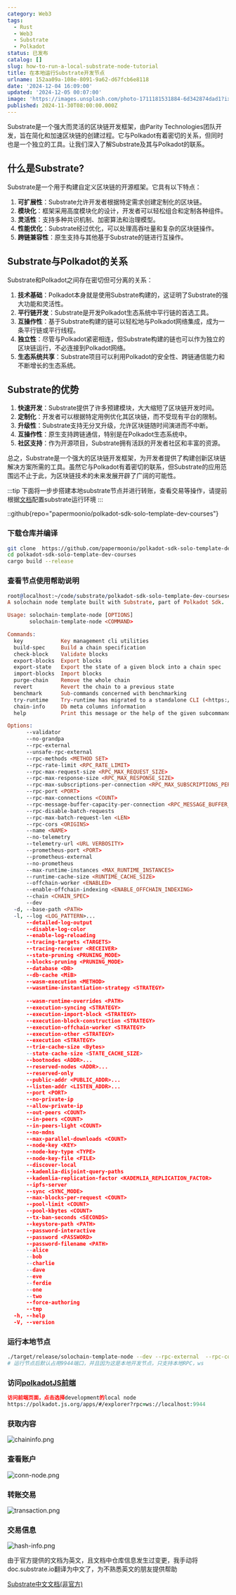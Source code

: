 ```yaml
---
category: Web3
tags:
  - Rust
  - Web3
  - Substrate
  - Polkadot
status: 已发布
catalog: []
slug: how-to-run-a-local-substrate-node-tutorial
title: 在本地运行Substrate开发节点
urlname: 152aa09a-108e-8091-9a62-d67fcb6e8118
date: '2024-12-04 16:09:00'
updated: '2024-12-05 00:07:00'
image: 'https://images.unsplash.com/photo-1711181531884-6d342874dad1?ixlib=rb-4.0.3&q=85&fm=jpg&crop=entropy&cs=srgb'
published: 2024-11-30T08:00:00.000Z
---
```


Substrate是一个强大而灵活的区块链开发框架，由Parity Technologies团队开发，旨在简化和加速区块链的创建过程。它与Polkadot有着密切的关系，但同时也是一个独立的工具。让我们深入了解Substrate及其与Polkadot的联系。


## 什么是Substrate?


Substrate是一个用于构建自定义区块链的开源框架。它具有以下特点：

1. **可扩展性**：Substrate允许开发者根据特定需求创建定制化的区块链。
2. **模块化**：框架采用高度模块化的设计，开发者可以轻松组合和定制各种组件。
3. **灵活性**：支持多种共识机制、加密算法和治理模型。
4. **性能优化**：Substrate经过优化，可以处理高吞吐量和复杂的区块链操作。
5. **跨链兼容性**：原生支持与其他基于Substrate的链进行互操作。

## Substrate与Polkadot的关系


Substrate和Polkadot之间存在密切但可分离的关系：

1. **技术基础**：Polkadot本身就是使用Substrate构建的，这证明了Substrate的强大功能和灵活性。
2. **平行链开发**：Substrate是开发Polkadot生态系统中平行链的首选工具。
3. **互操作性**：基于Substrate构建的链可以轻松地与Polkadot网络集成，成为一条平行链或平行线程。
4. **独立性**：尽管与Polkadot紧密相连，但Substrate构建的链也可以作为独立的区块链运行，不必连接到Polkadot网络。
5. **生态系统共享**：Substrate项目可以利用Polkadot的安全性、跨链通信能力和不断增长的生态系统。

## Substrate的优势

1. **快速开发**：Substrate提供了许多预建模块，大大缩短了区块链开发时间。
2. **定制化**：开发者可以根据特定用例优化其区块链，而不受现有平台的限制。
3. **升级性**：Substrate支持无分叉升级，允许区块链随时间演进而不中断。
4. **互操作性**：原生支持跨链通信，特别是在Polkadot生态系统中。
5. **社区支持**：作为开源项目，Substrate拥有活跃的开发者社区和丰富的资源。

总之，Substrate是一个强大的区块链开发框架，为开发者提供了构建创新区块链解决方案所需的工具。虽然它与Polkadot有着密切的联系，但Substrate的应用范围远不止于此，为区块链技术的未来发展开辟了广阔的可能性。


:::tip
下面将一步步搭建本地substrate节点并进行转账，查看交易等操作，请提前根据[文档](https://substrate-docs.pages.dev/en/install/macos/?mode=light)配置substrate运行环境
:::


::github{repo="papermoonio/polkadot-sdk-solo-template-dev-courses"}


### 下载仓库并编译


```bash
git clone  https://github.com/papermoonio/polkadot-sdk-solo-template-dev-courses 
cd polkadot-sdk-solo-template-dev-courses
cargo build --release
```


### 查看节点使用帮助说明


```prolog
root@localhost:~/code/substrate/polkadot-sdk-solo-template-dev-courses# ./target/release/solochain-template-node -h
A solochain node template built with Substrate, part of Polkadot Sdk.

Usage: solochain-template-node [OPTIONS]
       solochain-template-node <COMMAND>

Commands:
  key            Key management cli utilities
  build-spec     Build a chain specification
  check-block    Validate blocks
  export-blocks  Export blocks
  export-state   Export the state of a given block into a chain spec
  import-blocks  Import blocks
  purge-chain    Remove the whole chain
  revert         Revert the chain to a previous state
  benchmark      Sub-commands concerned with benchmarking
  try-runtime    Try-runtime has migrated to a standalone CLI (<https://github.com/paritytech/try-runtime-cli>). The subcommand exists as a stub and deprecation notice. It will be removed entirely some time after January 2024
  chain-info     Db meta columns information
  help           Print this message or the help of the given subcommand(s)

Options:
      --validator                                                                                Enable validator mode
      --no-grandpa                                                                               Disable GRANDPA
      --rpc-external                                                                             Listen to all RPC interfaces (default: local)
      --unsafe-rpc-external                                                                      Listen to all RPC interfaces
      --rpc-methods <METHOD SET>                                                                 RPC methods to expose. [default: auto] [possible values: auto, safe, unsafe]
      --rpc-rate-limit <RPC_RATE_LIMIT>                                                          RPC rate limiting (calls/minute) for each connection
      --rpc-max-request-size <RPC_MAX_REQUEST_SIZE>                                              Set the maximum RPC request payload size for both HTTP and WS in megabytes [default: 15]
      --rpc-max-response-size <RPC_MAX_RESPONSE_SIZE>                                            Set the maximum RPC response payload size for both HTTP and WS in megabytes [default: 15]
      --rpc-max-subscriptions-per-connection <RPC_MAX_SUBSCRIPTIONS_PER_CONNECTION>              Set the maximum concurrent subscriptions per connection [default: 1024]
      --rpc-port <PORT>                                                                          Specify JSON-RPC server TCP port
      --rpc-max-connections <COUNT>                                                              Maximum number of RPC server connections [default: 100]
      --rpc-message-buffer-capacity-per-connection <RPC_MESSAGE_BUFFER_CAPACITY_PER_CONNECTION>  The number of messages the RPC server is allowed to keep in memory [default: 64]
      --rpc-disable-batch-requests                                                               Disable RPC batch requests
      --rpc-max-batch-request-len <LEN>                                                          Limit the max length per RPC batch request
      --rpc-cors <ORIGINS>                                                                       Specify browser *origins* allowed to access the HTTP & WS RPC servers
      --name <NAME>                                                                              The human-readable name for this node
      --no-telemetry                                                                             Disable connecting to the Substrate telemetry server
      --telemetry-url <URL VERBOSITY>                                                            The URL of the telemetry server to connect to
      --prometheus-port <PORT>                                                                   Specify Prometheus exporter TCP Port
      --prometheus-external                                                                      Expose Prometheus exporter on all interfaces
      --no-prometheus                                                                            Do not expose a Prometheus exporter endpoint
      --max-runtime-instances <MAX_RUNTIME_INSTANCES>                                            The size of the instances cache for each runtime [max: 32] [default: 8]
      --runtime-cache-size <RUNTIME_CACHE_SIZE>                                                  Maximum number of different runtimes that can be cached [default: 2]
      --offchain-worker <ENABLED>                                                                Execute offchain workers on every block [default: when-authority] [possible values: always, never, when-authority]
      --enable-offchain-indexing <ENABLE_OFFCHAIN_INDEXING>                                      Enable offchain indexing API [default: false] [possible values: true, false]
      --chain <CHAIN_SPEC>                                                                       Specify the chain specification
      --dev                                                                                      Specify the development chain
  -d, --base-path <PATH>                                                                         Specify custom base path
  -l, --log <LOG_PATTERN>...                                                                     Sets a custom logging filter (syntax: `<target>=<level>`)
      --detailed-log-output                                                                      Enable detailed log output
      --disable-log-color                                                                        Disable log color output
      --enable-log-reloading                                                                     Enable feature to dynamically update and reload the log filter
      --tracing-targets <TARGETS>                                                                Sets a custom profiling filter
      --tracing-receiver <RECEIVER>                                                              Receiver to process tracing messages [default: log] [possible values: log]
      --state-pruning <PRUNING_MODE>                                                             Specify the state pruning mode
      --blocks-pruning <PRUNING_MODE>                                                            Specify the blocks pruning mode [default: archive-canonical]
      --database <DB>                                                                            Select database backend to use [possible values: rocksdb, paritydb, auto, paritydb-experimental]
      --db-cache <MiB>                                                                           Limit the memory the database cache can use
      --wasm-execution <METHOD>                                                                  Method for executing Wasm runtime code [default: compiled] [possible values: interpreted-i-know-what-i-do, compiled]
      --wasmtime-instantiation-strategy <STRATEGY>                                               The WASM instantiation method to use [default: pooling-copy-on-write] [possible values: pooling-copy-on-write, recreate-instance-copy-on-write, pooling,
                                                                                                 recreate-instance]
      --wasm-runtime-overrides <PATH>                                                            Specify the path where local WASM runtimes are stored
      --execution-syncing <STRATEGY>                                                             Runtime execution strategy for importing blocks during initial sync [possible values: native, wasm, both, native-else-wasm]
      --execution-import-block <STRATEGY>                                                        Runtime execution strategy for general block import (including locally authored blocks) [possible values: native, wasm, both, native-else-wasm]
      --execution-block-construction <STRATEGY>                                                  Runtime execution strategy for constructing blocks [possible values: native, wasm, both, native-else-wasm]
      --execution-offchain-worker <STRATEGY>                                                     Runtime execution strategy for offchain workers [possible values: native, wasm, both, native-else-wasm]
      --execution-other <STRATEGY>                                                               Runtime execution strategy when not syncing, importing or constructing blocks [possible values: native, wasm, both, native-else-wasm]
      --execution <STRATEGY>                                                                     The execution strategy that should be used by all execution contexts [possible values: native, wasm, both, native-else-wasm]
      --trie-cache-size <Bytes>                                                                  Specify the state cache size [default: 67108864]
      --state-cache-size <STATE_CACHE_SIZE>                                                      DEPRECATED: switch to `--trie-cache-size`
      --bootnodes <ADDR>...                                                                      Specify a list of bootnodes
      --reserved-nodes <ADDR>...                                                                 Specify a list of reserved node addresses
      --reserved-only                                                                            Whether to only synchronize the chain with reserved nodes
      --public-addr <PUBLIC_ADDR>...                                                             Public address that other nodes will use to connect to this node
      --listen-addr <LISTEN_ADDR>...                                                             Listen on this multiaddress
      --port <PORT>                                                                              Specify p2p protocol TCP port
      --no-private-ip                                                                            Always forbid connecting to private IPv4/IPv6 addresses
      --allow-private-ip                                                                         Always accept connecting to private IPv4/IPv6 addresses
      --out-peers <COUNT>                                                                        Number of outgoing connections we're trying to maintain [default: 8]
      --in-peers <COUNT>                                                                         Maximum number of inbound full nodes peers [default: 32]
      --in-peers-light <COUNT>                                                                   Maximum number of inbound light nodes peers [default: 100]
      --no-mdns                                                                                  Disable mDNS discovery (default: true)
      --max-parallel-downloads <COUNT>                                                           Maximum number of peers from which to ask for the same blocks in parallel [default: 5]
      --node-key <KEY>                                                                           Secret key to use for p2p networking
      --node-key-type <TYPE>                                                                     Crypto primitive to use for p2p networking [default: ed25519] [possible values: ed25519]
      --node-key-file <FILE>                                                                     File from which to read the node's secret key to use for p2p networking
      --discover-local                                                                           Enable peer discovery on local networks
      --kademlia-disjoint-query-paths                                                            Require iterative Kademlia DHT queries to use disjoint paths
      --kademlia-replication-factor <KADEMLIA_REPLICATION_FACTOR>                                Kademlia replication factor [default: 20]
      --ipfs-server                                                                              Join the IPFS network and serve transactions over bitswap protocol
      --sync <SYNC_MODE>                                                                         Blockchain syncing mode. [default: full] [possible values: full, fast, fast-unsafe, warp]
      --max-blocks-per-request <COUNT>                                                           Maximum number of blocks per request [default: 64]
      --pool-limit <COUNT>                                                                       Maximum number of transactions in the transaction pool [default: 8192]
      --pool-kbytes <COUNT>                                                                      Maximum number of kilobytes of all transactions stored in the pool [default: 20480]
      --tx-ban-seconds <SECONDS>                                                                 How long a transaction is banned for
      --keystore-path <PATH>                                                                     Specify custom keystore path
      --password-interactive                                                                     Use interactive shell for entering the password used by the keystore
      --password <PASSWORD>                                                                      Password used by the keystore
      --password-filename <PATH>                                                                 File that contains the password used by the keystore
      --alice                                                                                    Shortcut for `--name Alice --validator`
      --bob                                                                                      Shortcut for `--name Bob --validator`
      --charlie                                                                                  Shortcut for `--name Charlie --validator`
      --dave                                                                                     Shortcut for `--name Dave --validator`
      --eve                                                                                      Shortcut for `--name Eve --validator`
      --ferdie                                                                                   Shortcut for `--name Ferdie --validator`
      --one                                                                                      Shortcut for `--name One --validator`
      --two                                                                                      Shortcut for `--name Two --validator`
      --force-authoring                                                                          Enable authoring even when offline
      --tmp                                                                                      Run a temporary node
  -h, --help                                                                                     Print help (see more with '--help')
  -V, --version                                                                                  Print version
```


### 运行本地节点


```bash
./target/release/solochain-template-node --dev --rpc-external  --rpc-cors all
# 运行节点后默认占用9944端口，并且因为这是本地开发节点，只支持本地RPC，ws
```


### 访问[polkadotJS前端](https://polkadot.js.org/apps/#/explorer?rpc=ws://localhost:9944)


```prolog
访问前端页面，点击选择development的local node
https://polkadot.js.org/apps/#/explorer?rpc=ws://localhost:9944
```


### 获取内容


![chaininfo.png](https://prod-files-secure.s3.us-west-2.amazonaws.com/5d24fe63-e567-4804-86f9-9fdc62e13082/89be5adf-5619-4306-be75-45b425e3c446/chaininfo.png?X-Amz-Algorithm=AWS4-HMAC-SHA256&X-Amz-Content-Sha256=UNSIGNED-PAYLOAD&X-Amz-Credential=ASIAZI2LB466T5WNWBRB%2F20250223%2Fus-west-2%2Fs3%2Faws4_request&X-Amz-Date=20250223T053500Z&X-Amz-Expires=3600&X-Amz-Security-Token=IQoJb3JpZ2luX2VjENX%2F%2F%2F%2F%2F%2F%2F%2F%2F%2FwEaCXVzLXdlc3QtMiJIMEYCIQD6ye4DeNf0fAby5FoC57zgGCTiYdR8bNb0LbzgrWw3owIhAPr%2BS0jqU0JtXtR7sJjaHQ2j8cmJw%2FZXAHl9f7pnJv5tKogECP7%2F%2F%2F%2F%2F%2F%2F%2F%2F%2FwEQABoMNjM3NDIzMTgzODA1IgxbceDHDQJOFvHL6OUq3AMWR8FRTDQHHge%2F2vex8DvqeA%2BhtgTw47%2BUeVVs5Q0mtd4kgD2FUyTHp1n%2BMP0Dm6e9TOqXwSM3UyFVaLUCo0Q47JNEFHJW67k9pXJBpF1tJIhCI%2F0s98hM8mUjpYGkkd0YSY%2BnYt6YQqCilXXeiW%2FJNWt1%2FWb73lP2EzvFnr8XidhfDc8e9VBkXQCdpEi3VWLnxE0o9aCmMOdKx9kfYccE9udaid1WZf90KJV%2FKV%2F5unx4sJhCNg6eXhZDZBM%2Ffybebzelvo2IIgr4pk4PkHBMWNp9s1B4D%2BYLouOcm4wIUC3ToVkQa4UWjdWO8g9hiZnEGZUFnanuCJZsMa9ZyEZMQZ5pQF7ZNmOgf3uI0nOYs8s6NXZRI2wNbCwBL%2FpGbM%2Ba0t6R%2FoJ99NXHK6UEqtdSLpXU0%2FtAmnMPcsZSj6LDF5gmzmSTgVklnuePB6wsKaTuGydaYlRP9Y4%2FebEk5w7kbQhlg2rLdHNwhXvsMTMs4NJlZKdNWFFpo%2B%2B2MfM0N9LPZY3SqkJO9Ui1L%2BviQb%2F7ech7dBgtt0Tq%2F4A9ED8QhXBxbK%2BeXYJ15RUA57Kbi7t%2F7nnmLdSWwZNrZEFp9Mp0Pi7YfRGCJiVBKt2sl3T2heoNYEWcRZ2gdiyLJTC%2Bzeq9BjqkAWGlR5FvWZeGu3lUVO29P9APSfCGcvxBREV%2Buz%2Fe38ZaL9eJwS2V2ouQ0VIKSiWkdx0vfBYnSzT5Npw4ev%2BaYhteLmhjVGfrTcY2GIepFyIAXAhhk%2FJMptxVrsr9Z%2BYeOHmBhpi6Yhks3UGmVktp67lcXHIeyg%2BahXRuYsL7pnF%2BLpF1%2BrQyqcMD6AJyLLQwjxdp7h%2BoXJEmuzn9tV9UUcBxFZUB&X-Amz-Signature=113f96bf58f73a070db328339f9cd91de09b57fd4977656ec23b9aeda19e482f&X-Amz-SignedHeaders=host&x-id=GetObject)


### 查看账户


![conn-node.png](https://prod-files-secure.s3.us-west-2.amazonaws.com/5d24fe63-e567-4804-86f9-9fdc62e13082/05964f92-c6d8-42d1-b4a1-b3a852295683/conn-node.png?X-Amz-Algorithm=AWS4-HMAC-SHA256&X-Amz-Content-Sha256=UNSIGNED-PAYLOAD&X-Amz-Credential=ASIAZI2LB466T5WNWBRB%2F20250223%2Fus-west-2%2Fs3%2Faws4_request&X-Amz-Date=20250223T053500Z&X-Amz-Expires=3600&X-Amz-Security-Token=IQoJb3JpZ2luX2VjENX%2F%2F%2F%2F%2F%2F%2F%2F%2F%2FwEaCXVzLXdlc3QtMiJIMEYCIQD6ye4DeNf0fAby5FoC57zgGCTiYdR8bNb0LbzgrWw3owIhAPr%2BS0jqU0JtXtR7sJjaHQ2j8cmJw%2FZXAHl9f7pnJv5tKogECP7%2F%2F%2F%2F%2F%2F%2F%2F%2F%2FwEQABoMNjM3NDIzMTgzODA1IgxbceDHDQJOFvHL6OUq3AMWR8FRTDQHHge%2F2vex8DvqeA%2BhtgTw47%2BUeVVs5Q0mtd4kgD2FUyTHp1n%2BMP0Dm6e9TOqXwSM3UyFVaLUCo0Q47JNEFHJW67k9pXJBpF1tJIhCI%2F0s98hM8mUjpYGkkd0YSY%2BnYt6YQqCilXXeiW%2FJNWt1%2FWb73lP2EzvFnr8XidhfDc8e9VBkXQCdpEi3VWLnxE0o9aCmMOdKx9kfYccE9udaid1WZf90KJV%2FKV%2F5unx4sJhCNg6eXhZDZBM%2Ffybebzelvo2IIgr4pk4PkHBMWNp9s1B4D%2BYLouOcm4wIUC3ToVkQa4UWjdWO8g9hiZnEGZUFnanuCJZsMa9ZyEZMQZ5pQF7ZNmOgf3uI0nOYs8s6NXZRI2wNbCwBL%2FpGbM%2Ba0t6R%2FoJ99NXHK6UEqtdSLpXU0%2FtAmnMPcsZSj6LDF5gmzmSTgVklnuePB6wsKaTuGydaYlRP9Y4%2FebEk5w7kbQhlg2rLdHNwhXvsMTMs4NJlZKdNWFFpo%2B%2B2MfM0N9LPZY3SqkJO9Ui1L%2BviQb%2F7ech7dBgtt0Tq%2F4A9ED8QhXBxbK%2BeXYJ15RUA57Kbi7t%2F7nnmLdSWwZNrZEFp9Mp0Pi7YfRGCJiVBKt2sl3T2heoNYEWcRZ2gdiyLJTC%2Bzeq9BjqkAWGlR5FvWZeGu3lUVO29P9APSfCGcvxBREV%2Buz%2Fe38ZaL9eJwS2V2ouQ0VIKSiWkdx0vfBYnSzT5Npw4ev%2BaYhteLmhjVGfrTcY2GIepFyIAXAhhk%2FJMptxVrsr9Z%2BYeOHmBhpi6Yhks3UGmVktp67lcXHIeyg%2BahXRuYsL7pnF%2BLpF1%2BrQyqcMD6AJyLLQwjxdp7h%2BoXJEmuzn9tV9UUcBxFZUB&X-Amz-Signature=f69b3375045e5d6058936ef906e9931c0d1fa3b8d6054c100f8022e81cce30b9&X-Amz-SignedHeaders=host&x-id=GetObject)


### 转账交易


![transaction.png](https://prod-files-secure.s3.us-west-2.amazonaws.com/5d24fe63-e567-4804-86f9-9fdc62e13082/65593d3b-9b56-4fbe-a383-1447c903127f/transaction.png?X-Amz-Algorithm=AWS4-HMAC-SHA256&X-Amz-Content-Sha256=UNSIGNED-PAYLOAD&X-Amz-Credential=ASIAZI2LB466T5WNWBRB%2F20250223%2Fus-west-2%2Fs3%2Faws4_request&X-Amz-Date=20250223T053500Z&X-Amz-Expires=3600&X-Amz-Security-Token=IQoJb3JpZ2luX2VjENX%2F%2F%2F%2F%2F%2F%2F%2F%2F%2FwEaCXVzLXdlc3QtMiJIMEYCIQD6ye4DeNf0fAby5FoC57zgGCTiYdR8bNb0LbzgrWw3owIhAPr%2BS0jqU0JtXtR7sJjaHQ2j8cmJw%2FZXAHl9f7pnJv5tKogECP7%2F%2F%2F%2F%2F%2F%2F%2F%2F%2FwEQABoMNjM3NDIzMTgzODA1IgxbceDHDQJOFvHL6OUq3AMWR8FRTDQHHge%2F2vex8DvqeA%2BhtgTw47%2BUeVVs5Q0mtd4kgD2FUyTHp1n%2BMP0Dm6e9TOqXwSM3UyFVaLUCo0Q47JNEFHJW67k9pXJBpF1tJIhCI%2F0s98hM8mUjpYGkkd0YSY%2BnYt6YQqCilXXeiW%2FJNWt1%2FWb73lP2EzvFnr8XidhfDc8e9VBkXQCdpEi3VWLnxE0o9aCmMOdKx9kfYccE9udaid1WZf90KJV%2FKV%2F5unx4sJhCNg6eXhZDZBM%2Ffybebzelvo2IIgr4pk4PkHBMWNp9s1B4D%2BYLouOcm4wIUC3ToVkQa4UWjdWO8g9hiZnEGZUFnanuCJZsMa9ZyEZMQZ5pQF7ZNmOgf3uI0nOYs8s6NXZRI2wNbCwBL%2FpGbM%2Ba0t6R%2FoJ99NXHK6UEqtdSLpXU0%2FtAmnMPcsZSj6LDF5gmzmSTgVklnuePB6wsKaTuGydaYlRP9Y4%2FebEk5w7kbQhlg2rLdHNwhXvsMTMs4NJlZKdNWFFpo%2B%2B2MfM0N9LPZY3SqkJO9Ui1L%2BviQb%2F7ech7dBgtt0Tq%2F4A9ED8QhXBxbK%2BeXYJ15RUA57Kbi7t%2F7nnmLdSWwZNrZEFp9Mp0Pi7YfRGCJiVBKt2sl3T2heoNYEWcRZ2gdiyLJTC%2Bzeq9BjqkAWGlR5FvWZeGu3lUVO29P9APSfCGcvxBREV%2Buz%2Fe38ZaL9eJwS2V2ouQ0VIKSiWkdx0vfBYnSzT5Npw4ev%2BaYhteLmhjVGfrTcY2GIepFyIAXAhhk%2FJMptxVrsr9Z%2BYeOHmBhpi6Yhks3UGmVktp67lcXHIeyg%2BahXRuYsL7pnF%2BLpF1%2BrQyqcMD6AJyLLQwjxdp7h%2BoXJEmuzn9tV9UUcBxFZUB&X-Amz-Signature=2e592e8ffec801dbf22fa96fe264b458b85f9102cee373c399ab376d4b77c97a&X-Amz-SignedHeaders=host&x-id=GetObject)


### 交易信息


![hash-info.png](https://prod-files-secure.s3.us-west-2.amazonaws.com/5d24fe63-e567-4804-86f9-9fdc62e13082/7b9b0ba8-edf2-4998-9e9d-9cde7a64aa23/hash-info.png?X-Amz-Algorithm=AWS4-HMAC-SHA256&X-Amz-Content-Sha256=UNSIGNED-PAYLOAD&X-Amz-Credential=ASIAZI2LB466T5WNWBRB%2F20250223%2Fus-west-2%2Fs3%2Faws4_request&X-Amz-Date=20250223T053500Z&X-Amz-Expires=3600&X-Amz-Security-Token=IQoJb3JpZ2luX2VjENX%2F%2F%2F%2F%2F%2F%2F%2F%2F%2FwEaCXVzLXdlc3QtMiJIMEYCIQD6ye4DeNf0fAby5FoC57zgGCTiYdR8bNb0LbzgrWw3owIhAPr%2BS0jqU0JtXtR7sJjaHQ2j8cmJw%2FZXAHl9f7pnJv5tKogECP7%2F%2F%2F%2F%2F%2F%2F%2F%2F%2FwEQABoMNjM3NDIzMTgzODA1IgxbceDHDQJOFvHL6OUq3AMWR8FRTDQHHge%2F2vex8DvqeA%2BhtgTw47%2BUeVVs5Q0mtd4kgD2FUyTHp1n%2BMP0Dm6e9TOqXwSM3UyFVaLUCo0Q47JNEFHJW67k9pXJBpF1tJIhCI%2F0s98hM8mUjpYGkkd0YSY%2BnYt6YQqCilXXeiW%2FJNWt1%2FWb73lP2EzvFnr8XidhfDc8e9VBkXQCdpEi3VWLnxE0o9aCmMOdKx9kfYccE9udaid1WZf90KJV%2FKV%2F5unx4sJhCNg6eXhZDZBM%2Ffybebzelvo2IIgr4pk4PkHBMWNp9s1B4D%2BYLouOcm4wIUC3ToVkQa4UWjdWO8g9hiZnEGZUFnanuCJZsMa9ZyEZMQZ5pQF7ZNmOgf3uI0nOYs8s6NXZRI2wNbCwBL%2FpGbM%2Ba0t6R%2FoJ99NXHK6UEqtdSLpXU0%2FtAmnMPcsZSj6LDF5gmzmSTgVklnuePB6wsKaTuGydaYlRP9Y4%2FebEk5w7kbQhlg2rLdHNwhXvsMTMs4NJlZKdNWFFpo%2B%2B2MfM0N9LPZY3SqkJO9Ui1L%2BviQb%2F7ech7dBgtt0Tq%2F4A9ED8QhXBxbK%2BeXYJ15RUA57Kbi7t%2F7nnmLdSWwZNrZEFp9Mp0Pi7YfRGCJiVBKt2sl3T2heoNYEWcRZ2gdiyLJTC%2Bzeq9BjqkAWGlR5FvWZeGu3lUVO29P9APSfCGcvxBREV%2Buz%2Fe38ZaL9eJwS2V2ouQ0VIKSiWkdx0vfBYnSzT5Npw4ev%2BaYhteLmhjVGfrTcY2GIepFyIAXAhhk%2FJMptxVrsr9Z%2BYeOHmBhpi6Yhks3UGmVktp67lcXHIeyg%2BahXRuYsL7pnF%2BLpF1%2BrQyqcMD6AJyLLQwjxdp7h%2BoXJEmuzn9tV9UUcBxFZUB&X-Amz-Signature=ce65352c01413398569d917c3ca7443939d1e3c81a04681dd91133f9c0ba8c3e&X-Amz-SignedHeaders=host&x-id=GetObject)


由于官方提供的文档为英文，且文档中仓库信息发生过变更，我手动将doc.substrate.io翻译为中文了，为不熟悉英文的朋友提供帮助


[ Substrate中文文档(非官方)](https://substrate-docs.pages.dev/en/tutorials/build-a-blockchain/?mode=light)

